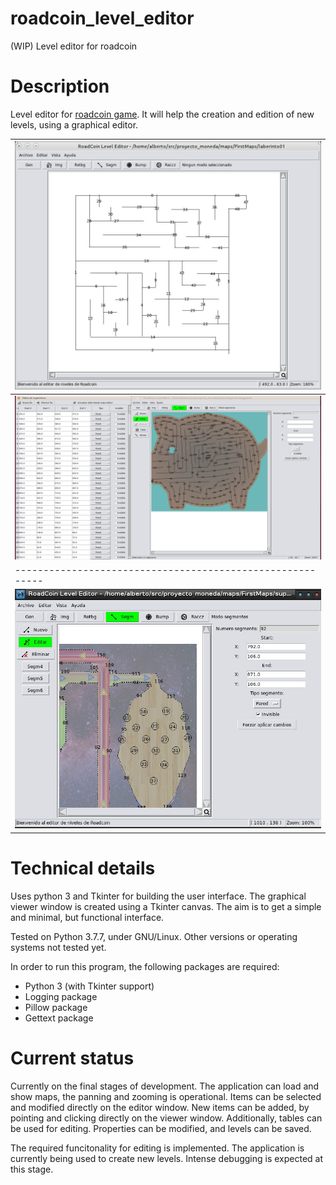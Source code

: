 # roadcoin_level_editor
(WIP) Level editor for roadcoin

# Description

Level editor for [roadcoin game](https://github.com/AlCastilloBa/roadcoin). It will help the creation and edition of new levels, using a graphical editor.

| ![Screenshot_001](/images/screenshots/screenshot_001.png) |
|---------------------------------------------------------- |
|![Screenshot_003](/images/screenshots/screenshot_003.png)  |
| ----------------------------------------------------------|
| ![Screenshot_002](/images/screenshots/screenshot_002.png) | 

# Technical details

Uses python 3 and Tkinter for building the user interface. The graphical viewer window is created using a Tkinter canvas. The aim is to get a simple and minimal, but functional interface.

Tested on Python 3.7.7, under GNU/Linux. Other versions or operating systems not tested yet.

In order to run this program, the following packages are required:
* Python 3 (with Tkinter support)
* Logging package
* Pillow package
* Gettext package

# Current status

Currently on the final stages of development. The application can load and show maps, the panning and zooming is operational. Items can be selected and modified directly on the editor window. New items can be added, by pointing and clicking directly on the viewer window. Additionally, tables can be used for editing. Properties can be modified, and levels can be saved.

The required funcitonality for editing is implemented. The application is currently being used to create new levels. Intense debugging is expected at this stage.
